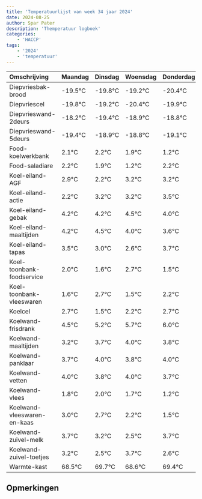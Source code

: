 ```yaml
---
title: 'Temperatuurlijst van week 34 jaar 2024'
date: 2024-08-25
author: Spar Pater
description: 'Themperatuur logboek'
categories:
    - 'HACCP'
tags:
    - '2024'
    - 'temperatuur'
---
```

|Omschrijving|Maandag|Dinsdag|Woensdag|Donderdag|Vrijdag|Zaterdag|Zondag|
|:---|:---|:---|:---|:---|:---|:---|:---|
|Diepvriesbak-brood|-19.5°C|-19.8°C|-19.2°C|-20.4°C|-19.9°C|-19.8°C|-20.1°C|
|Diepvriescel|-19.8°C|-19.2°C|-20.4°C|-19.9°C|-19.8°C|-20.1°C|-20.8°C|
|Diepvrieswand-2deurs|-18.2°C|-19.4°C|-18.9°C|-18.8°C|-19.1°C|-19.8°C|-18.8°C|
|Diepvrieswand-5deurs|-19.4°C|-18.9°C|-18.8°C|-19.1°C|-19.8°C|-18.8°C|-18.8°C|
|Food-koelwerkbank|2.1°C|2.2°C|1.9°C|1.2°C|2.2°C|2.2°C|2.5°C|
|Food-saladiare|2.2°C|1.9°C|1.2°C|2.2°C|2.2°C|2.5°C|2.0°C|
|Koel-eiland-AGF|2.9°C|2.2°C|3.2°C|3.2°C|3.5°C|3.0°C|2.6°C|
|Koel-eiland-actie|2.2°C|3.2°C|3.2°C|3.5°C|3.0°C|2.6°C|3.7°C|
|Koel-eiland-gebak|4.2°C|4.2°C|4.5°C|4.0°C|3.6°C|4.7°C|3.5°C|
|Koel-eiland-maaltijden|4.2°C|4.5°C|4.0°C|3.6°C|4.7°C|3.5°C|4.2°C|
|Koel-eiland-tapas|3.5°C|3.0°C|2.6°C|3.7°C|2.5°C|3.2°C|3.7°C|
|Koel-toonbank-foodservice|2.0°C|1.6°C|2.7°C|1.5°C|2.2°C|2.7°C|3.0°C|
|Koel-toonbank-vleeswaren|1.6°C|2.7°C|1.5°C|2.2°C|2.7°C|3.0°C|2.8°C|
|Koelcel|2.7°C|1.5°C|2.2°C|2.7°C|3.0°C|2.8°C|3.0°C|
|Koelwand-frisdrank|4.5°C|5.2°C|5.7°C|6.0°C|5.8°C|6.0°C|5.7°C|
|Koelwand-maaltijden|3.2°C|3.7°C|4.0°C|3.8°C|4.0°C|3.7°C|3.2°C|
|Koelwand-panklaar|3.7°C|4.0°C|3.8°C|4.0°C|3.7°C|3.2°C|2.5°C|
|Koelwand-vetten|4.0°C|3.8°C|4.0°C|3.7°C|3.2°C|2.5°C|3.7°C|
|Koelwand-vlees|1.8°C|2.0°C|1.7°C|1.2°C|0.5°C|1.7°C|0.6°C|
|Koelwand-vleeswaren-en-kaas|3.0°C|2.7°C|2.2°C|1.5°C|2.7°C|1.6°C|2.4°C|
|Koelwand-zuivel-melk|3.7°C|3.2°C|2.5°C|3.7°C|2.6°C|3.4°C|3.0°C|
|Koelwand-zuivel-toetjes|3.2°C|2.5°C|3.7°C|2.6°C|3.4°C|3.0°C|3.5°C|
|Warmte-kast|68.5°C|69.7°C|68.6°C|69.4°C|69.0°C|69.5°C|69.8°C|

## Opmerkingen


